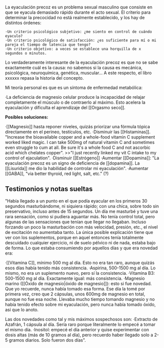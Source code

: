 La eyaculación precoz es un problema sexual masculino que consiste en que se eyacula demasiado rápido durante el acto sexual. El criterio para determinar la precocidad no está realmente establecido, y los hay de distintos órdenes:

	·Un criterio psicológico subjetivo: ¿me siento en control de cuándo eyaculo?
	·Un criterio psicológico de satisfacción: ¿es suficiente para mí o mi pareja el tiempo de latencia que tengo?
	·Un criterio objetivo: a veces se establece una horquilla de x segundos o minutos.

Lo verdaderamente interesante de la eyaculación precoz es que no se sabe exactamente cuál es la causa: no sabemos si la causa es mecánica, psicológica, neuroquímica, genética, muscular... A este respecto, el libro xxxxxx repasa la historia del concepto.

Mi teoría personal es que es un síntoma de enfermedad metabólica:

·La deficiencia de magnesio celular produce la incapacidad de relajar completamente el músculo o de contraerlo al máximo. Esto acelera la eyaculación y dificulta el aprendizaje del [[Orgasmo seco]].

**Posibles soluciones:**

·[[Magnesio]] hasta reponer niveles, quizás priorizar una fórmula tópica directamente en el perineo, testículos, etc.
·Disminuir las [[Histaminas]]. "Increase the bioavailable copper and a whole-food vitamin C supplement worked liked magic. I can take 500mg of natural vitamin C and sometimes even struggle to cum at all. Be sure it's a whole food C and not ascorbic acid which chelates copper".
		>>"I just recently linked my vit C intake to my control of ejaculation".
·Disminuir [[Estrógeno]]
·Aumentar [[Dopamina]]: "La eyaculación precoz es un signo de deficiencia de [[dopamina]]. La [[Lisurida]] me dio la habilidad de controlar mi eyaculación".
·Aumentar [[GABA]], "via better thyroid, red light, salt, etc." (?)


## Testimonios y notas sueltas

"Había llegado a un punto en el que podía eyacular en los primeros 30 segundos masturbándome, ni siquiera rápido; con una chica, sobre todo sin preservativo, incluso antes de 15 segundos. Un día me masturbé y tuve una rara sensación, como si pudiera aguantar más. No tenía control total, pero algunas de las sensaciones que tenían que llegar no llegaban. Incluso forzando un poco la masturbación con más velocidad, presión, etc., el nivel de excitación no aumentaba tanto. La única posible explicación tiene que ver con los suplementos, porque en aquel entonces tenía totalmente descuidado cualquier ejercicio, ni de suelo pélvico ni de nada, estaba bajo de forma. Lo que estaba consumiendo por aquellos días y que era novedad era:

·[[Vitamina C]], mínimo 500 mg al día. Esto no era tan raro, aunque quizás esos días había tenido más consistencia.
·Aspirina, 500-1500 mg al día. Lo mismo, no era un suplemento nuevo, pero sí la consistencia.
·Vitamina B3: 500-1500 mg al día. Exactamente igual: más consistencia.
·Magnesio marino ([[Óxido de magnesio|óxido de magnesio]]): esto si fue novedad. Que yo recuerde, nunca había tomado esa forma. Ese día la tomé por primera vez, creo que 2 cápsulas, unos 600mg de magnesio en total, aunque no fue esa noche. Llevaba mucho tiempo tomando magnesio y no había tenido efecto sobre mi eyaculación, pero nunca había tomado óxido, así que lo anoto. 

Las dos novedades como tal y mis máximos sospechosos son:
·Extracto de Azafrán, 1 cápsula al día. Sería raro porque literalmente lo empecé a tomar el mismo día.
·Inositol: empecé el día anterior y quise experimentar con dosis altas (más de 10 gramos al día), pero recuerdo haber llegado solo a 2-5 gramos diarios. Solo fueron dos días".




